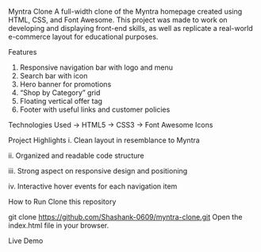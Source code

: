 Myntra Clone
A full-width clone of the Myntra homepage created using HTML, CSS, and Font Awesome. This project was made to work on developing and displaying front-end skills, as well as replicate a real-world e-commerce layout for educational purposes.

Features
1. Responsive navigation bar with logo and menu
2. Search bar with icon
3. Hero banner for promotions
4. “Shop by Category” grid
5. Floating vertical offer tag
6. Footer with useful links and customer policies

Technologies Used
-> HTML5
-> CSS3
-> Font Awesome Icons

Project Highlights
i. Clean layout in resemblance to Myntra

ii. Organized and readable code structure

iii. Strong aspect on responsive design and positioning

iv. Interactive hover events for each navigation item

How to Run
Clone this repository

git clone https://github.com/Shashank-0609/myntra-clone.git
Open the index.html file in your browser.

Live Demo
